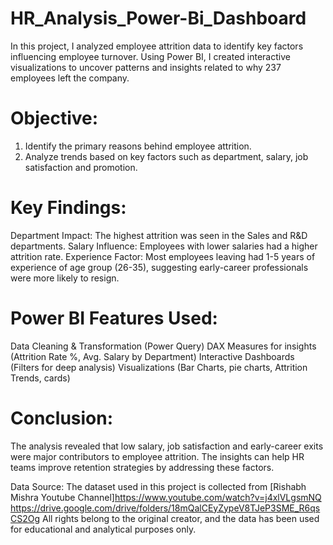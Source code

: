 # HR_Analysis_Power-Bi_Dashboard
In this project, I analyzed employee attrition data to identify key factors influencing employee turnover. Using Power BI, I created interactive visualizations to uncover patterns and insights related to why 237 employees left the company.
# Objective:
1. Identify the primary reasons behind employee attrition.
2. Analyze trends based on key factors such as department, salary, job satisfaction and promotion.
# Key Findings:
Department Impact: The highest attrition was seen in the Sales and R&D departments.
Salary Influence: Employees with lower salaries had a higher attrition rate.
Experience Factor: Most employees leaving had 1-5 years of experience of age group (26-35), suggesting early-career professionals were more likely to resign.
# Power BI Features Used:
Data Cleaning & Transformation (Power Query)
DAX Measures for insights (Attrition Rate %, Avg. Salary by Department)
Interactive Dashboards (Filters for deep analysis)
Visualizations (Bar Charts, pie charts, Attrition Trends, cards)
# Conclusion:
The analysis revealed that low salary, job satisfaction and early-career exits were major contributors to employee attrition. The insights can help HR teams improve retention strategies by addressing these factors.

Data Source: 
The dataset used in this project is collected from [Rishabh Mishra Youtube Channel]https://www.youtube.com/watch?v=j4xlVLgsmNQ
https://drive.google.com/drive/folders/18mQalCEyZypeV8TJeP3SME_R6qsCS2Og
All rights belong to the original creator, and the data has been used for educational and analytical purposes only.
